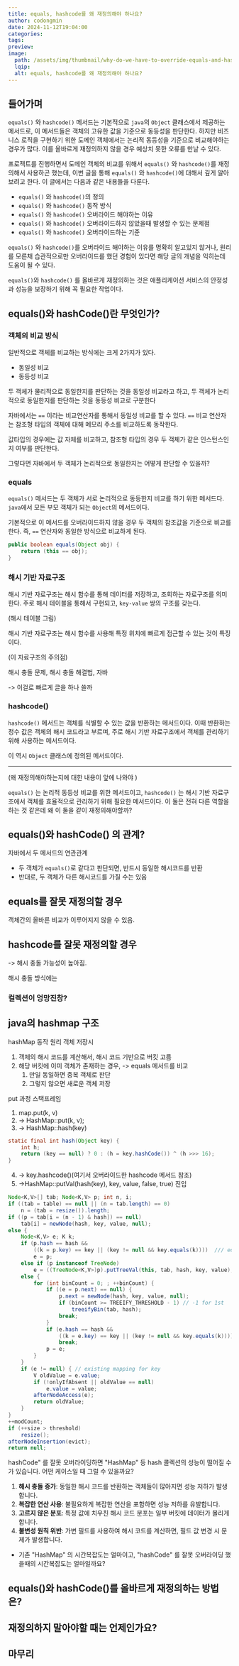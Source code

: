 ```yaml
---
title: equals, hashcode를 왜 재정의해야 하나요?
author: codongmin
date: 2024-11-12T19:04:00
categories: 
tags: 
preview: 
image:
  path: /assets/img/thumbnail/why-do-we-have-to-override-equals-and-hashcode-thumbnail.png
  lqip: 
  alt: equals, hashcode를 왜 재정의해야 하나요?
---
```


## 들어가며

`equals()` 와 `hashcode()` 메서드는 기본적으로 `java`의 `Object` 클래스에서 제공하는 메서드로, 이 메서드들은 객체의 고유한 값을 기준으로 동등성을 판단한다. 하지만 비즈니스 로직을 구현하기 위한 도메인 객체에서는 논리적 동등성을 기준으로 비교해야하는 경우가 많다. 이를 올바르게 재정의하지 않을 경우 예상치 못한 오류를 만날 수 있다.

프로젝트를 진행하면서 도메인 객체의 비교를 위해서 `equals()` 와 `hashcode()`를 재정의해서 사용하곤 했는데, 이번 글을 통해 `equals()` 와 `hashcode()`에 대해서 깊게 알아보려고 한다. 이 글에서는 다음과 같은 내용들을 다룬다. 
- `equals()` 와 `hashcode()`의 정의 
- `equals()` 와 `hashcode()` 동작 방식 
- `equals()` 와 `hashcode()` 오버라이드 해야하는 이유
- `equals()` 와 `hashcode()` 오버라이드하지 않았을때 발생할 수 있는 문제점 
- `equals()` 와 `hashcode()` 오버라이드하는 기준

`equals()` 와 `hashcode()`를 오버라이드 해야하는 이유를 명확히 알고있지 않거나, 원리를 모른채 습관적으로만 오버라이드를 했던 경험이 있다면 해당 글의 개념을 익히는데 도움이 될 수 있다. 

`equals()`와 `hashcode()` 를 올바르게 재정의하는 것은 애플리케이션 서비스의 안정성과 성능을 보장하기 위해 꼭 필요한 작업이다. 

## equals()와 hashCode()란 무엇인가?

### 객체의 비교 방식 

일반적으로 객체를 비교하는 방식에는 크게 2가지가 있다. 
- 동일성 비교 
- 동등성 비교

두 객체가 물리적으로 동일한지를 판단하는 것을 동일성 비교라고 하고, 
두 객체가 논리적으로 동일한지를 판단하는 것을 동등성 비교로 구분한다

자바에서는 `==` 이라는 비교연산자를 통해서 동일성 비교를 할 수 있다. 
`==` 비교 연산자는 참조형 타입의 객체에 대해 메모리 주소를 비교하도록 동작한다. 

값타입의 경우에는 값 자체를 비교하고, 참조형 타입의 경우 두 객체가 같은 인스턴스인지 여부를 판단한다.

그렇다면 자바에서 두 객체가 논리적으로 동일한지는 어떻게 판단할 수 있을까?
### equals
`equals()` 메서드는 두 객체가 서로 논리적으로 동등한지 비교를 하기 위한 메서드다. 
`java`에서 모든 부모 객체가 되는 `Object`의 메서드이다.

기본적으로 이 메서드를 오버라이드하지 않을 경우 두 객체의 참조값을 기준으로 비교를 한다. 
즉, `==` 연산자와 동일한 방식으로 비교하게 된다.

```java
public boolean equals(Object obj) {  
    return (this == obj);  
}
```

### 해시 기반 자료구조

해시 기반 자료구조는 해시 함수를 통해 데이터를 저장하고, 조회하는 자료구조를 의미한다. 
주로 해시 테이블을 통해서 구현되고, `key-value` 쌍의 구조를 갖는다. 

(해시 테이블 그림)

해시 기반 자료구조는 해시 함수를 사용해 특정 위치에 빠르게 접근할 수 있는 것이 특징이다. 



(이 자료구조의 주의점)

해시 충돌 문제, 
해시 충돌 해결법, 
자바

-> 이걸로 빠르게 글을 하나 쓸까 

### hashcode()
`hashcode()` 메서드는 객체를 식별할 수 있는 값을 반환하는 메서드이다. 
이때 반환하는 정수 값은 객체의 해시 코드라고 부르며, 주로 해시 기반 자료구조에서 객체를 관리하기 위해 사용하는 메서드이다. 

이 역시 `Object` 클래스에 정의된 메서드이다. 






---

(왜 재정의해야하는지에 대한 내용이 앞에 나와야 )

`equals()` 는 논리적 동등성 비교를 위한 메서드이고, `hashcode()` 는 해시 기반 자료구조에서 객체를 효율적으로 관리하기 위해 필요한 메서드이다. 이 둘은 전혀 다른 역할을 하는 것 같은데 왜 이 둘을 같이 재정의해야할까?  


## equals()와 hashCode() 의 관계? 

자바에서 두 메서드의 연관관계 
- 두 객체가 `equals()`로 같다고 판단되면, 반드시 동일한 해시코드를 반환
- 반대로, 두 객체가 다른 해시코드를 가질 수는 있음 




## equals를 잘못 재정의할 경우

객체간의 올바른 비교가 이루어지지 않을 수 있음. 



## hashcode를 잘못 재정의할 경우

-> 해시 충돌 가능성이 높아짐. 

해시 충돌 방식에는


### 컬렉션이 엉망진창?

java의 hashmap 구조 
- 



hashMap 동작 원리 
객체 저장시 
1. 객체의 해시 코드를 계산해서, 해시 코드 기반으로 버킷 고름
2. 해당 버킷에 이미 객체가 존재하는 경우, -> equals 메서드를 비교
	1. 만일 동일하면 중복 객체로 판단
	2. 그렇지 않으면 새로운 객체 저장


put 과정 스택프레임

1. map.put(k, v) 
2. -> HashMap::put(k, v); 
3. -> HashMap::hash(key) 
```java
static final int hash(Object key) {  
    int h;  
    return (key == null) ? 0 : (h = key.hashCode()) ^ (h >>> 16);  
}
```
4. -> key.hashcode()(여기서 오버라이드한 hashcode 메서드 참조) 
5. ->HashMap::putVal(hash(key), key, value, false, true) 진입 
```java
Node<K,V>[] tab; Node<K,V> p; int n, i;  
if ((tab = table) == null || (n = tab.length) == 0)  
    n = (tab = resize()).length;  
if ((p = tab[i = (n - 1) & hash]) == null)  
    tab[i] = newNode(hash, key, value, null);  
else {  
    Node<K,V> e; K k;  
    if (p.hash == hash &&  
        ((k = p.key) == key || (key != null && key.equals(k))))  /// equals 비교 
        e = p;  
    else if (p instanceof TreeNode)  
        e = ((TreeNode<K,V>)p).putTreeVal(this, tab, hash, key, value);  
    else {  
        for (int binCount = 0; ; ++binCount) {  
            if ((e = p.next) == null) {  
                p.next = newNode(hash, key, value, null);  
                if (binCount >= TREEIFY_THRESHOLD - 1) // -1 for 1st  
                    treeifyBin(tab, hash);  
                break;  
            }  
            if (e.hash == hash &&  
                ((k = e.key) == key || (key != null && key.equals(k))))  
                break;  
            p = e;  
        }  
    }  
    if (e != null) { // existing mapping for key  
        V oldValue = e.value;  
        if (!onlyIfAbsent || oldValue == null)  
            e.value = value;  
        afterNodeAccess(e);  
        return oldValue;  
    }  
}  
++modCount;  
if (++size > threshold)  
    resize();  
afterNodeInsertion(evict);  
return null;
```



hashCode" 를 잘못 오버라이딩하면 "HashMap" 등 hash 콜렉션의 성능이 떨어질 수가 있습니다. 어떤 케이스일 때 그럴 수 있을까요?

1. **해시 충돌 증가**: 동일한 해시 코드를 반환하는 객체들이 많아지면 성능 저하가 발생합니다.
2. **복잡한 연산 사용**: 불필요하게 복잡한 연산을 포함하면 성능 저하를 유발합니다.
3. **고르지 않은 분포**: 특정 값에 치우친 해시 코드 분포는 일부 버킷에 데이터가 몰리게 합니다.
4. **불변성 원칙 위반**: 가변 필드를 사용하여 해시 코드를 계산하면, 필드 값 변경 시 문제가 발생합니다.

- 기존 "HashMap" 의 시간복잡도는 얼마이고, "hashCode" 를 잘못 오버라이딩 했을때의 시간복잡도는 얼마일까요?


## equals()와 hashCode()를 올바르게 재정의하는 방법은?


## 재정의하지 말아야할 때는 언제인가요?


## 마무리
